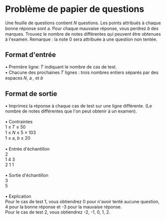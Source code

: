 # Problème de papier de questions
Une feuille de questions contient 𝑁 questions. Les points attribués à chaque bonne réponse
sont 𝑎. Pour chaque mauvaise réponse, vous perdrez 𝑏 des marques. Trouvez le nombre de
notes différentes qui peuvent être obtenues à l'examen.
Remarque : la note 0 sera attribuée à une question non tentée.

## Format d'entrée
• Première ligne: 𝑇 indiquant le nombre de cas de test. <br>
• Chacune des prochaines 𝑇 lignes : trois nombres entiers séparés par des espaces 𝑁, 𝑎 ,
et 𝑏

## Format de sortie
• Imprimez la réponse à chaque cas de test sur une ligne différente. (Le nombre de notes différentes que l'on peut obtenir à un examen). <br>
<br>
• Contraintes <br>
	1 ≤ 𝑇 ≤ 50 <br>
	1 ≤ 𝑁 ≤ 5 × 103 <br>
	1 ≤ 𝑎, 𝑏  ≤ 20 <br>
<br>
• Entrée d'échantillon <br>
2 <br>
1 4 3 <br>
2 1 1 <br>
<br>
• Sortie d'échantillon <br>
3 <br>
5 <br>
<br>
• Explication <br>
Pour le cas de test 1, vous obtiendrez 0 pour n'avoir tenté aucune question, 4 pour la bonne réponse et -3 pour la mauvaise réponse.<br>
Pour le cas de test 2, vous obtiendrez -2, -1, 0, 1, 2.
